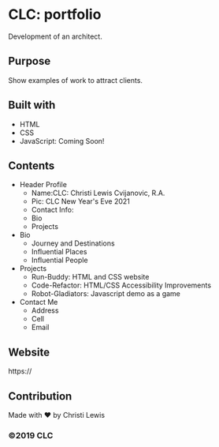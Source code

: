 # CLC: portfolio
Development of an architect.

## Purpose
Show examples of work to attract clients.

## Built with
* HTML
* CSS
* JavaScript: Coming Soon!

## Contents
* Header Profile
    * Name:CLC: Christi Lewis Cvijanovic, R.A.
    * Pic: CLC New Year's Eve 2021
    * Contact Info:
    * Bio
    * Projects
* Bio
    * Journey and Destinations
    * Influential Places
    * Influential People
* Projects
    * Run-Buddy: HTML and CSS website
    * Code-Refactor: HTML/CSS Accessibility Improvements
    * Robot-Gladiators: Javascript demo as a game
* Contact Me
    * Address
    * Cell
    * Email

## Website
https://

## Contribution
Made with ❤️ by Christi Lewis

### ©️2019 CLC

